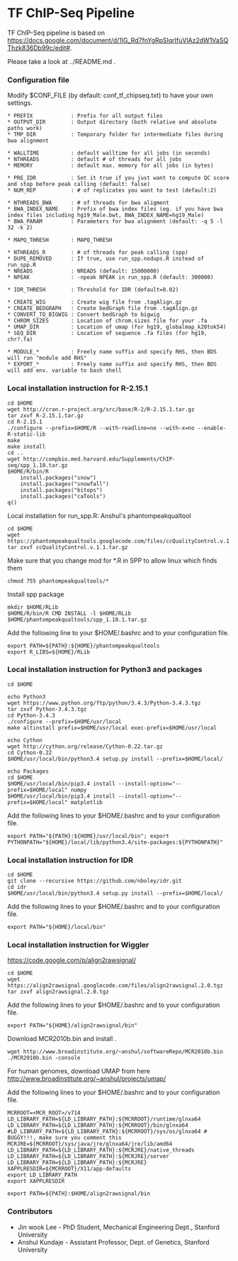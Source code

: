 TF ChIP-Seq Pipeline
===

TF ChIP-Seq pipeline is based on https://docs.google.com/document/d/1lG_Rd7fnYgRpSIqrIfuVlAz2dW1VaSQThzk836Db99c/edit#.

Please take a look at ../README.md .


### Configuration file

Modify $CONF_FILE (by default: conf_tf_chipseq.txt) to have your own settings.

```
* PREFIX 			: Prefix for all output files
* OUTPUT_DIR 		: Output directory (both relative and absolute paths work)
* TMP_DIR 			: Temporary folder for intermediate files during bwa alignment

* WALLTIME 			: default walltime for all jobs (in seconds)
* NTHREADS 			: default # of threads for all jobs
* MEMORY			: default max. memory for all jobs (in bytes)

* PRE_IDR 			: Set it true if you just want to compute QC score and stop before peak calling (default: false)
* NUM_REP			: # of replicates you want to test (default:2)

* NTHREADS_BWA 		: # of threads for bwa aligment
* BWA_INDEX_NAME	: Prefix of bwa index files (eg. if you have bwa index files including hg19_Male.bwt, BWA_INDEX_NAME=hg19_Male)
* BWA_PARAM			: Parameters for bwa alignment (default: -q 5 -l 32 -k 2)

* MAPQ_THRESH		: MAPQ_THRESH

* NTHREADS_R		: # of threads for peak calling (spp)
* DUPE_REMOVED		: If true, use run_spp.nodups.R instead of run_spp.R
* NREADS 			: NREADS (default: 15000000)
* NPEAK 			: -npeak NPEAK in run_spp.R (default: 300000)

* IDR_THRESH	 	: Threshold for IDR (default=0.02)

* CREATE_WIG  		: Create wig file from .tagAlign.gz
* CREATE_BEDGRAPH 	: Create bedGraph file from .tagAlign.gz
* CONVERT_TO_BIGWIG : Convert bedGraph to bigwig
* CHROM_SIZES 		: Location of chrom.sizes file for your .fa
* UMAP_DIR 			: Location of umap (for hg19, globalmap_k20tok54)
* SEQ_DIR 			: Location of sequence .fa files (for hg19, chr?.fa)

* MODULE_* 			: Freely name suffix and specify RHS, then BDS will run "module add RHS"
* EXPORT_* 			: Freely name suffix and specify RHS, then BDS will add env. variable to bash shell
```


### Local installation instruction for R-2.15.1

```
cd $HOME
wget http://cran.r-project.org/src/base/R-2/R-2.15.1.tar.gz
tar zxvf R-2.15.1.tar.gz
cd R-2.15.1
./configure --prefix=$HOME/R --with-readline=no --with-x=no --enable-R-static-lib
make
make install
cd ..
wget http://compbio.med.harvard.edu/Supplements/ChIP-seq/spp_1.10.tar.gz
$HOME/R/bin/R
	install.packages("snow")
	install.packages("snowfall")
	install.packages("bitops")
	install.packages("caTools")
q()
```
Local installation for run_spp.R: Anshul's phantompeakqualtool
```
cd $HOME
wget https://phantompeakqualtools.googlecode.com/files/ccQualityControl.v.1.1.tar.gz
tar zxvf ccQualityControl.v.1.1.tar.gz
```
Make sure that you change mod for *.R in SPP to allow linux which finds them
```
chmod 755 phantompeakqualtools/*
```
Install spp package
```
mkdir $HOME/RLib
$HOME/R/bin/R CMD INSTALL -l $HOME/RLib $HOME/phantompeakqualtools/spp_1.10.1.tar.gz
```
Add the following line to your $HOME/.bashrc and to your configuration file.
```
export PATH=${PATH}:${HOME}/phantompeakqualtools
export R_LIBS=${HOME}/RLib
```


### Local installation instruction for Python3 and packages
```
cd $HOME

echo Python3
wget https://www.python.org/ftp/python/3.4.3/Python-3.4.3.tgz
tar zxvf Python-3.4.3.tgz
cd Python-3.4.3
./configure --prefix=$HOME/usr/local
make altinstall prefix=$HOME/usr/local exec-prefix=$HOME/usr/local

echo Cython 
wget http://cython.org/release/Cython-0.22.tar.gz
cd Cython-0.22
$HOME/usr/local/bin/python3.4 setup.py install --prefix=$HOME/local/

echo Packages
cd $HOME
$HOME/usr/local/bin/pip3.4 install --install-option="--prefix=$HOME/local" numpy
$HOME/usr/local/bin/pip3.4 install --install-option="--prefix=$HOME/local" matplotlib
```
Add the following lines to your $HOME/.bashrc and to your configuration file.
```
export PATH="${PATH}:${HOME}/usr/local/bin"; export PYTHONPATH="${HOME}/local/lib/python3.4/site-packages:${PYTHONPATH}"
```

### Local installation instruction for IDR

```
cd $HOME
git clone --recursive https://github.com/nboley/idr.git
cd idr
$HOME/usr/local/bin/python3.4 setup.py install --prefix=$HOME/local/
```
Add the following lines to your $HOME/.bashrc and to your configuration file.
```
export PATH="${HOME}/local/bin"
```

### Local installation instruction for Wiggler


<a href="https://code.google.com/p/align2rawsignal/">https://code.google.com/p/align2rawsignal/</a>

```
cd $HOME
wget https://align2rawsignal.googlecode.com/files/align2rawsignal.2.0.tgz
tar zxvf align2rawsignal.2.0.tgz
```
Add the following lines to your $HOME/.bashrc and to your configuration file.
```
export PATH="${HOME}/align2rawsignal/bin"
```

Download MCR2010b.bin and install .

```
wget http://www.broadinstitute.org/~anshul/softwareRepo/MCR2010b.bin
./MCR2010b.bin -console

```
For human genomes, download UMAP from here <a href="http://www.broadinstitute.org/~anshul/projects/umap/">http://www.broadinstitute.org/~anshul/projects/umap/</a>

Add the following lines to your $HOME/.bashrc and to your configuration file.

```
MCRROOT=<MCR_ROOT>/v714
LD_LIBRARY_PATH=${LD_LIBRARY_PATH}:${MCRROOT}/runtime/glnxa64
LD_LIBRARY_PATH=${LD_LIBRARY_PATH}:${MCRROOT}/bin/glnxa64
#LD_LIBRARY_PATH=${LD_LIBRARY_PATH}:${MCRROOT}/sys/os/glnxa64 # BUGGY!!!, make sure you comment this
MCRJRE=${MCRROOT}/sys/java/jre/glnxa64/jre/lib/amd64
LD_LIBRARY_PATH=${LD_LIBRARY_PATH}:${MCRJRE}/native_threads
LD_LIBRARY_PATH=${LD_LIBRARY_PATH}:${MCRJRE}/server
LD_LIBRARY_PATH=${LD_LIBRARY_PATH}:${MCRJRE}
XAPPLRESDIR=${MCRROOT}/X11/app-defaults
export LD_LIBRARY_PATH
export XAPPLRESDIR

```

```
export PATH=${PATH}:$HOME/align2rawsignal/bin

```

### Contributors

* Jin wook Lee - PhD Student, Mechanical Engineering Dept., Stanford University
* Anshul Kundaje - Assistant Professor, Dept. of Genetics, Stanford University
